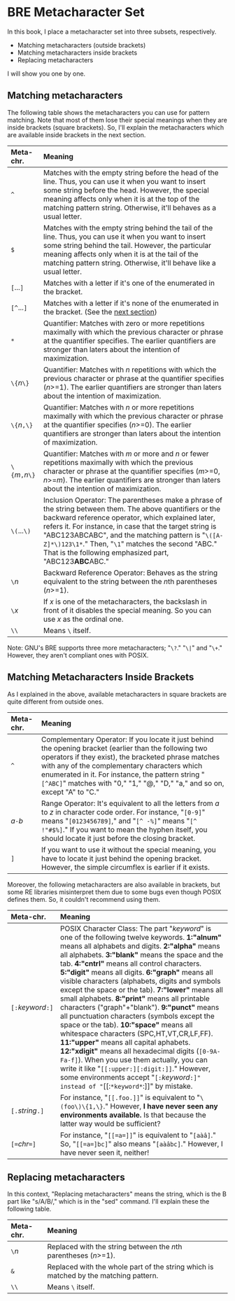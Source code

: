 # BRE Metacharacter Set

In this book, I place a metacharacter set into three subsets, respectively.

* Matching metacharacters (outside brackets)
* Matching metacharacters inside brackets
* Replacing metacharacters

I will show you one by one.


## Matching metacharacters

The following table shows the metacharacters you can use for pattern matching. Note that most of them lose their special meanings when they are inside brackets (square brackets). So, I'll explain the metacharacters which are available inside brackets in the next section.

| Meta-chr.         | Meaning                                     |
| :---              | :---                                        |
| `^`               | Matches with the empty string before the head of the line. Thus, you can use it when you want to insert some string before the head. However, the special meaning affects only when it is at the top of the matching pattern string. Otherwise, it'll behaves as a usual letter. |
| `$`               | Matches with the empty string behind the tail of the line. Thus, you can use it when you want to insert some string behind the tail. However, the particular meaning affects only when it is at the tail of the matching pattern string. Otherwise, it'll behave like a usual letter. |
| `[`...`]`         | Matches with a letter if it's one of the enumerated in the bracket. |
| `[^`...`]`        | Matches with a letter if it's none of the enumerated in the bracket. (See the [next section](#Matching-Metacharacters-Inside-Brackets)) |
| `*`               | Quantifier: Matches with zero or more repetitions maximally with which the previous character or phrase at the quantifier specifies. The earlier quantifiers are stronger than laters about the intention of maximization. |
| `\{`*n*`\}`       | Quantifier: Matches with *n* repetitions with which the previous character or phrase at the quantifier specifies (*n*>=1). The earlier quantifiers are stronger than laters about the intention of maximization. |
| `\{`*n*`,\}`      | Quantifier: Matches with *n* or more repetitions maximally with which the previous character or phrase at the quantifier specifies (*n*>=0). The earlier quantifiers are stronger than laters about the intention of maximization. |
| `\{`*m*`,`*n*`\}` | Quantifier: Matches with *m* or more and *n* or fewer repetitions maximally with which the previous character or phrase at the quantifier specifies (*m*>=0, *n*>=*m*). The earlier quantifiers are stronger than laters about the intention of maximization. |
| `\(`...`\)`       | Inclusion Operator: The parentheses make a phrase of the string between them. The above quantifiers or the backward reference operator, which explained later, refers it. For instance, in case that the target string is "ABC123ABCABC", and the matching pattern is "`\([A-Z]*\)123\1*`." Then, "`\1`" matches the second "ABC." That is the following emphasized part, "ABC123**ABC**ABC." |
| `\`*n*            | Backward Reference Operator: Behaves as the string equivalent to the string between the *n*th parentheses (*n*>=1). |
| `\`*x*            | If *x* is one of the metacharacters, the backslash in front of it disables the special meaning. So you can use *x* as the ordinal one. |
| `\\`              | Means `\` itself. |

Note: GNU's BRE supports three more metacharacters; "`\?`." "`\|`" and  "`\+`." However, they aren't compliant ones with POSIX.

## Matching Metacharacters Inside Brackets

As I explained in the above, available metacharacters in square brackets are quite different from outside ones.

| Meta-chr.         | Meaning                                     |
| :---              | :---                                        |
| `^`               | Complementary Operator: If you locate it just behind the opening bracket (earlier than the following two operators if they exist), the bracketed phrase matches with any of the complementary characters which enumerated in it. For instance, the pattern string "`[^ABC]`" matches with "0," "1," "@," "D," "a," and so on, except "A" to "C." |
| *a*`-`*b*         | Range Operator: It's equivalent to all the letters from *a* to *z* in character code order. For instance, "`[0-9]`" means "`[0123456789]`," and "`[^ -%]`" means "`[^ !"#$%]`." If you want to mean the hyphen itself, you should locate it just before the closing bracket. |
| `]`               | If you want to use it without the special meaning, you have to locate it just behind the opening bracket. However, the simple circumflex is earlier if it exists. |

Moreover, the following metacharacters are also available in brackets, but some RE libraries misinterpret them due to some bugs even though POSIX defines them. So, it couldn't recommend using them.

| Meta-chr.         | Meaning                                     |
| :---              | :---                                        |
| `[:`*keyword*`:]` | POSIX Character Class: The part "*keyword*" is one of the following twelve keywords. **1:"alnum"** means all alphabets and digits. **2:"alpha"** means all alphabets. **3:"blank"** means the space and the tab. **4:"cntrl"** means all control characters. **5:"digit"** means all digits. **6:"graph"** means all visible characters (alphabets, digits and symbols except the space or the tab). **7:"lower"** means all small alphabets. **8:"print"** means all printable characters ("graph"+"blank"). **9:"punct"** means all punctuation characters (symbols except the space or the tab). **10:"space"** means all whitespace characters (SPC,HT,VT,CR,LF,FF). **11:"upper"** means all capital aphabets. **12:"xdigit"** means all hexadecimal digits (`[0-9A-Fa-f]`). When you use them actually, you can write it like "`[[:upper:][:digit:]]`." However, some environments accept "`[:`*keyword*`:]" instead of "`[[:`*keyword*`:]]" by mistake. |
| `[.`*string*`.]`  | For instance, "`[[.foo.]]`" is equivalent to "`\(foo\)\{1,\}`." However, **I have never seen any environments available.** Is that because the latter way would be sufficient? |
| `[=`*chr*`=]`     | For instance, "`[[=a=]]`" is equivalent to "`[aàâ]`." So, "`[[=a=]bc]`" also means "`[aàâbc]`." However, I have never seen it, neither! |


## Replacing metacharacters

In this context, "Replacing metacharacters" means the string, which is the B part like "s/A/B/," which is in the "sed" command. I'll explain these the following table.

| Meta-chr.         | Meaning                                     |
| :---              | :---                                        |
| `\`*n*            | Replaced with the string between the *n*th parentheses (*n*>=1). |
| `&`               | Replaced with the whole part of the string which is matched by the matching pattern. |
| `\\`              | Means `\` itself. |
